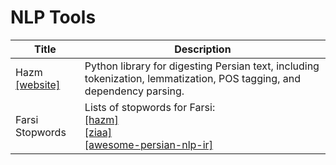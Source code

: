 # NLP Tools

| Title | Description |
| ----- | ----------- |
| Hazm<br>[[website]](https://github.com/sobhe/hazm) | Python library for digesting Persian text, including tokenization, lemmatization, POS tagging, and dependency parsing. |
| Farsi Stopwords  | Lists of stopwords for Farsi: <br> [[hazm]](https://github.com/sobhe/hazm/blob/master/hazm/data/stopwords.dat) <br> [[ziaa]](https://github.com/ziaa/Persian-stopwords-collection) <br> [[awesome-persian-nlp-ir]](https://github.com/mhbashari/awesome-persian-nlp-ir/blob/master/stopwords.txt) |
